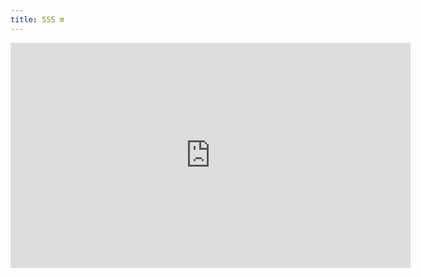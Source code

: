 ```yaml
---
title: 555 m
---
```

<iframe src="https://player.vimeo.com/video/424777023?autoplay=1" width="640" height="360" frameborder="0" allow="autoplay; fullscreen" allowfullscreen></iframe>